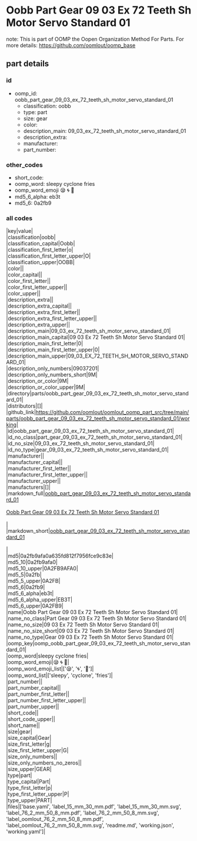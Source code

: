# Oobb Part Gear 09 03 Ex 72 Teeth Sh Motor Servo Standard 01  

note: This is part of OOMP the Oopen Organization Method For Parts. For more details: https://github.com/oomlout/oomp_base

##  part details





### id
* oomp_id: oobb_part_gear_09_03_ex_72_teeth_sh_motor_servo_standard_01
  * classification: oobb
  * type: part
  * size: gear
  * color: 
  * description_main: 09_03_ex_72_teeth_sh_motor_servo_standard_01
  * description_extra: 
  * manufacturer: 
  * part_number: 

### other_codes
* short_code: 
* oomp_word: sleepy cyclone fries
* oomp_word_emoji :sleepy: :cyclone: :fries:
* md5_6_alpha: eb3t
* md5_6: 0a2fb9

### all codes 
|key|value|  
|classification|oobb|  
|classification_capital|Oobb|  
|classification_first_letter|o|  
|classification_first_letter_upper|O|  
|classification_upper|OOBB|  
|color||  
|color_capital||  
|color_first_letter||  
|color_first_letter_upper||  
|color_upper||  
|description_extra||  
|description_extra_capital||  
|description_extra_first_letter||  
|description_extra_first_letter_upper||  
|description_extra_upper||  
|description_main|09_03_ex_72_teeth_sh_motor_servo_standard_01|  
|description_main_capital|09 03 Ex 72 Teeth Sh Motor Servo Standard 01|  
|description_main_first_letter|0|  
|description_main_first_letter_upper|0|  
|description_main_upper|09_03_EX_72_TEETH_SH_MOTOR_SERVO_STANDARD_01|  
|description_only_numbers|09037201|  
|description_only_numbers_short|9M|  
|description_or_color|9M|  
|description_or_color_upper|9M|  
|directory|parts/oobb_part_gear_09_03_ex_72_teeth_sh_motor_servo_standard_01|  
|distributors|[]|  
|github_link|https://github.com/oomlout/oomlout_oomp_part_src/tree/main/parts/oobb_part_gear_09_03_ex_72_teeth_sh_motor_servo_standard_01/working|  
|id|oobb_part_gear_09_03_ex_72_teeth_sh_motor_servo_standard_01|  
|id_no_class|part_gear_09_03_ex_72_teeth_sh_motor_servo_standard_01|  
|id_no_size|09_03_ex_72_teeth_sh_motor_servo_standard_01|  
|id_no_type|gear_09_03_ex_72_teeth_sh_motor_servo_standard_01|  
|manufacturer||  
|manufacturer_capital||  
|manufacturer_first_letter||  
|manufacturer_first_letter_upper||  
|manufacturer_upper||  
|manufacturers|[]|  
|markdown_full|[oobb_part_gear_09_03_ex_72_teeth_sh_motor_servo_standard_01](https://github.com/oomlout/oomlout_oomp_part_src/tree/main/parts/oobb_part_gear_09_03_ex_72_teeth_sh_motor_servo_standard_01/working)<br>[](https://github.com/oomlout/oomlout_oomp_part_src/tree/main/parts/oobb_part_gear_09_03_ex_72_teeth_sh_motor_servo_standard_01/working)<br>[Oobb Part Gear 09 03 Ex 72 Teeth Sh Motor Servo Standard 01](https://github.com/oomlout/oomlout_oomp_part_src/tree/main/parts/oobb_part_gear_09_03_ex_72_teeth_sh_motor_servo_standard_01/working)<br><br>|  
|markdown_short|[oobb_part_gear_09_03_ex_72_teeth_sh_motor_servo_standard_01](https://github.com/oomlout/oomlout_oomp_part_src/tree/main/parts/oobb_part_gear_09_03_ex_72_teeth_sh_motor_servo_standard_01/working)<br><br>|  
|md5|0a2fb9afa0a635fd812f7956fce9c83e|  
|md5_10|0a2fb9afa0|  
|md5_10_upper|0A2FB9AFA0|  
|md5_5|0a2fb|  
|md5_5_upper|0A2FB|  
|md5_6|0a2fb9|  
|md5_6_alpha|eb3t|  
|md5_6_alpha_upper|EB3T|  
|md5_6_upper|0A2FB9|  
|name|Oobb Part Gear 09 03 Ex 72 Teeth Sh Motor Servo Standard 01|  
|name_no_class|Part Gear 09 03 Ex 72 Teeth Sh Motor Servo Standard 01|  
|name_no_size|09 03 Ex 72 Teeth Sh Motor Servo Standard 01|  
|name_no_size_short|09 03 Ex 72 Teeth Sh Motor Servo Standard 01|  
|name_no_type|Gear 09 03 Ex 72 Teeth Sh Motor Servo Standard 01|  
|oomp_key|oomp_oobb_part_gear_09_03_ex_72_teeth_sh_motor_servo_standard_01|  
|oomp_word|sleepy cyclone fries|  
|oomp_word_emoji|:sleepy: :cyclone: :fries:|  
|oomp_word_emoji_list|[':sleepy:', ':cyclone:', ':fries:']|  
|oomp_word_list|['sleepy', 'cyclone', 'fries']|  
|part_number||  
|part_number_capital||  
|part_number_first_letter||  
|part_number_first_letter_upper||  
|part_number_upper||  
|short_code||  
|short_code_upper||  
|short_name||  
|size|gear|  
|size_capital|Gear|  
|size_first_letter|g|  
|size_first_letter_upper|G|  
|size_only_numbers||  
|size_only_numbers_no_zeros||  
|size_upper|GEAR|  
|type|part|  
|type_capital|Part|  
|type_first_letter|p|  
|type_first_letter_upper|P|  
|type_upper|PART|  
|files|['base.yaml', 'label_15_mm_30_mm.pdf', 'label_15_mm_30_mm.svg', 'label_76_2_mm_50_8_mm.pdf', 'label_76_2_mm_50_8_mm.svg', 'label_oomlout_76_2_mm_50_8_mm.pdf', 'label_oomlout_76_2_mm_50_8_mm.svg', 'readme.md', 'working.json', 'working.yaml']|  
